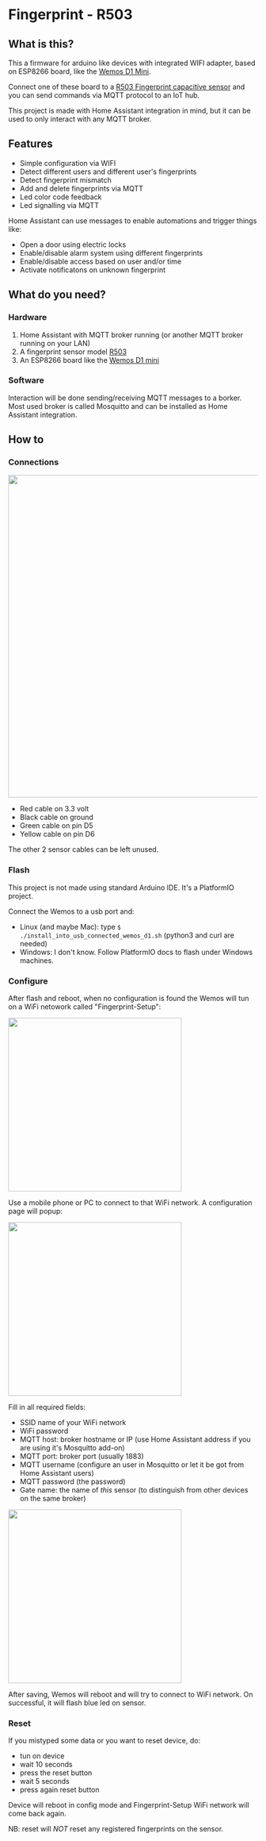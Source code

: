 # Fingerprint - R503

## What is this?

This a firmware for arduino like devices with integrated WIFI adapter, based on ESP8266 board, like the [Wemos D1 Mini](https://amzn.to/3fP5Pir).

Connect one of these board to a [R503 Fingerprint capacitive sensor](https://amzn.to/31WWdd6) and you can send commands via MQTT protocol to an IoT hub.

This project is made with Home Assistant integration in mind, but it can be used to only interact with any MQTT broker.

## Features
* Simple configuration via WIFI
* Detect different users and different user's fingerprints
* Detect fingerprint mismatch
* Add and delete fingerprints via MQTT
* Led color code feedback
* Led signalling via MQTT

Home Assistant can use messages to enable automations and trigger things like:

* Open a door using electric locks
* Enable/disable alarm system using different fingerprints
* Enable/disable access based on user and/or time
* Activate notificatons on unknown fingerprint

## What do you need?

### Hardware

1. Home Assistant with MQTT broker running (or another MQTT broker running on your LAN)
2. A fingerprint sensor model [R503](https://amzn.to/31WWdd6)
3. An ESP8266 board like the [Wemos D1 mini](https://amzn.to/3fP5Pir)

### Software

Interaction will be done sending/receiving MQTT messages to a borker. Most used broker is called Mosquitto and can be installed as Home Assistant integration.

## How to

### Connections
<img src="doc/connections.jpg" width="650">

* Red cable on 3.3 volt
* Black cable on ground
* Green cable on pin D5
* Yellow cable on pin D6

The other 2 sensor cables can be left unused.

### Flash

This project is not made using standard Arduino IDE. It's a PlatformIO project.

Connect the Wemos to a usb port and:

* Linux (and maybe Mac): type `$ ./install_into_usb_connected_wemos_d1.sh` (python3 and curl are needed)
* Windows: I don't know. Follow PlatformIO docs to flash under Windows machines.

### Configure

After flash and reboot, when no configuration is found the Wemos will tun on a WiFi netowork called "Fingerprint-Setup":

<img src="doc/wifi-ap.png" width="350">

Use a mobile phone or PC to connect to that WiFi network. A configuration page will popup:

<img src="doc/wifi-home.png" width="350">

Fill in all required fields:

* SSID name of your WiFi network
* WiFi password
* MQTT host: broker hostname or IP (use Home Assistant address if you are using it's Mosquitto add-on)
* MQTT port: broker port (usually 1883)
* MQTT username (configure an user in Mosquitto or let it be got from Home Assistant users)
* MQTT password (the password)
* Gate name: the name of *this* sensor (to distinguish from other devices on the same broker)

<img src="doc/wifi-config.png" width="350">

After saving, Wemos will reboot and will try to connect to WiFi network. On successful, it will flash blue led on sensor.

### Reset

If you mistyped some data or you want to reset device, do:

* tun on device
* wait 10 seconds
* press the reset button
* wait 5 seconds
* press again reset button

Device will reboot in config mode and Fingerprint-Setup WiFi network will come back again.

NB: reset will *NOT* reset any registered fingerprints on the sensor.


